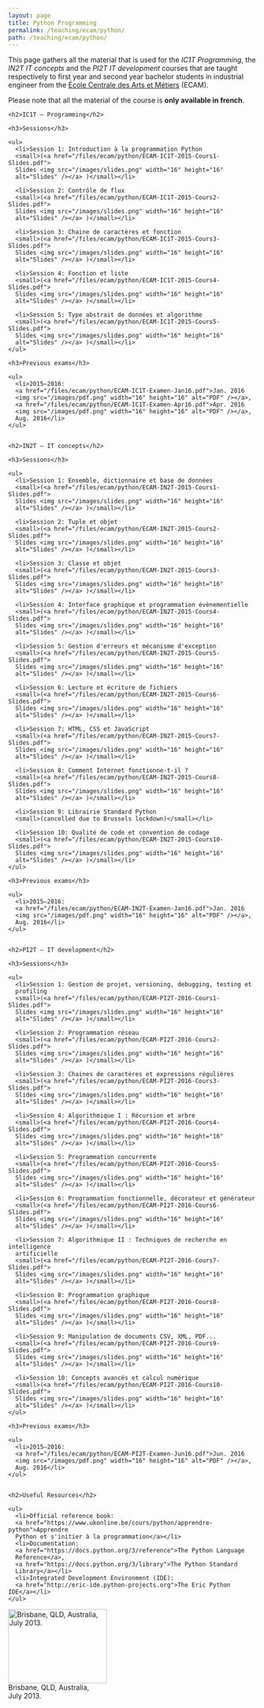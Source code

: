 ```yaml
---
layout: page
title: Python Programming
permalink: /teaching/ecam/python/
path: /teaching/ecam/python/
---
```


<div class="page-col-wrapper">
  <div class="page-col page-col-1">
    <p>This page gathers all the material that is used for the <i>IC1T
    Programming</i>, the <i>IN2T IT concepts</i> and the <i>PI2T
    IT development</i> courses that are taught respectively to
    first year and second year bachelor students in industrial engineer from the
    <a href="http://www.vinci.be/fr-be/ecam">École Centrale des Arts et
    Métiers</a> (ECAM).</p>
    <p>Please note that all the material of the course is <b>only available in
    french</b>.</p>

    <h2>IC1T – Programming</h2>

    <h3>Sessions</h3>

    <ul>
      <li>Session 1: Introduction à la programmation Python
      <small>(<a href="/files/ecam/python/ECAM-IC1T-2015-Cours1-Slides.pdf">
      Slides <img src="/images/slides.png" width="16" height="16"
      alt="Slides" /></a> )</small></li>

      <li>Session 2: Contrôle de flux
      <small>(<a href="/files/ecam/python/ECAM-IC1T-2015-Cours2-Slides.pdf">
      Slides <img src="/images/slides.png" width="16" height="16"
      alt="Slides" /></a> )</small></li>

      <li>Session 3: Chaine de caractères et fonction
      <small>(<a href="/files/ecam/python/ECAM-IC1T-2015-Cours3-Slides.pdf">
      Slides <img src="/images/slides.png" width="16" height="16"
      alt="Slides" /></a> )</small></li>

      <li>Session 4: Fonction et liste
      <small>(<a href="/files/ecam/python/ECAM-IC1T-2015-Cours4-Slides.pdf">
      Slides <img src="/images/slides.png" width="16" height="16"
      alt="Slides" /></a> )</small></li>

      <li>Session 5: Type abstrait de données et algorithme
      <small>(<a href="/files/ecam/python/ECAM-IC1T-2015-Cours5-Slides.pdf">
      Slides <img src="/images/slides.png" width="16" height="16"
      alt="Slides" /></a> )</small></li>
    </ul>

    <h3>Previous exams</h3>

    <ul>
      <li>2015–2016:
      <a href="/files/ecam/python/ECAM-IC1T-Examen-Jan16.pdf">Jan. 2016
      <img src="/images/pdf.png" width="16" height="16" alt="PDF" /></a>,
      <a href="/files/ecam/python/ECAM-IC1T-Examen-Apr16.pdf">Apr. 2016
      <img src="/images/pdf.png" width="16" height="16" alt="PDF" /></a>,
      Aug. 2016</li>
    </ul>


    <h2>IN2T – IT concepts</h2>

    <h3>Sessions</h3>

    <ul>
      <li>Session 1: Ensemble, dictionnaire et base de données
      <small>(<a href="/files/ecam/python/ECAM-IN2T-2015-Cours1-Slides.pdf">
      Slides <img src="/images/slides.png" width="16" height="16"
      alt="Slides" /></a> )</small></li>

      <li>Session 2: Tuple et objet
      <small>(<a href="/files/ecam/python/ECAM-IN2T-2015-Cours2-Slides.pdf">
      Slides <img src="/images/slides.png" width="16" height="16"
      alt="Slides" /></a> )</small></li>

      <li>Session 3: Classe et objet
      <small>(<a href="/files/ecam/python/ECAM-IN2T-2015-Cours3-Slides.pdf">
      Slides <img src="/images/slides.png" width="16" height="16"
      alt="Slides" /></a> )</small></li>

      <li>Session 4: Interface graphique et programmation évènementielle
      <small>(<a href="/files/ecam/python/ECAM-IN2T-2015-Cours4-Slides.pdf">
      Slides <img src="/images/slides.png" width="16" height="16"
      alt="Slides" /></a> )</small></li>

      <li>Session 5: Gestion d'erreurs et mécanisme d'exception
      <small>(<a href="/files/ecam/python/ECAM-IN2T-2015-Cours5-Slides.pdf">
      Slides <img src="/images/slides.png" width="16" height="16"
      alt="Slides" /></a> )</small></li>

      <li>Session 6: Lecture et écriture de fichiers
      <small>(<a href="/files/ecam/python/ECAM-IN2T-2015-Cours6-Slides.pdf">
      Slides <img src="/images/slides.png" width="16" height="16"
      alt="Slides" /></a> )</small></li>

      <li>Session 7: HTML, CSS et JavaScript
      <small>(<a href="/files/ecam/python/ECAM-IN2T-2015-Cours7-Slides.pdf">
      Slides <img src="/images/slides.png" width="16" height="16"
      alt="Slides" /></a> )</small></li>

      <li>Session 8: Comment Internet fonctionne-t-il ?
      <small>(<a href="/files/ecam/python/ECAM-IN2T-2015-Cours8-Slides.pdf">
      Slides <img src="/images/slides.png" width="16" height="16"
      alt="Slides" /></a> )</small></li>

      <li>Session 9: Librairie Standard Python
      <small>(cancelled due to Brussels lockdown)</small></li>

      <li>Session 10: Qualité de code et convention de codage
      <small>(<a href="/files/ecam/python/ECAM-IN2T-2015-Cours10-Slides.pdf">
      Slides <img src="/images/slides.png" width="16" height="16"
      alt="Slides" /></a> )</small></li>
    </ul>

    <h3>Previous exams</h3>

    <ul>
      <li>2015–2016:
      <a href="/files/ecam/python/ECAM-IN2T-Examen-Jan16.pdf">Jan. 2016
      <img src="/images/pdf.png" width="16" height="16" alt="PDF" /></a>,
      Aug. 2016</li>
    </ul>


    <h2>PI2T – IT development</h2>

    <h3>Sessions</h3>

    <ul>
      <li>Session 1: Gestion de projet, versioning, debugging, testing et
      profiling
      <small>(<a href="/files/ecam/python/ECAM-PI2T-2016-Cours1-Slides.pdf">
      Slides <img src="/images/slides.png" width="16" height="16"
      alt="Slides" /></a> )</small></li>

      <li>Session 2: Programmation réseau
      <small>(<a href="/files/ecam/python/ECAM-PI2T-2016-Cours2-Slides.pdf">
      Slides <img src="/images/slides.png" width="16" height="16"
      alt="Slides" /></a> )</small></li>

      <li>Session 3: Chaines de caractères et expressions régulières
      <small>(<a href="/files/ecam/python/ECAM-PI2T-2016-Cours3-Slides.pdf">
      Slides <img src="/images/slides.png" width="16" height="16"
      alt="Slides" /></a> )</small></li>

      <li>Session 4: Algorithmique I : Récursion et arbre
      <small>(<a href="/files/ecam/python/ECAM-PI2T-2016-Cours4-Slides.pdf">
      Slides <img src="/images/slides.png" width="16" height="16"
      alt="Slides" /></a> )</small></li>

      <li>Session 5: Programmation concurrente
      <small>(<a href="/files/ecam/python/ECAM-PI2T-2016-Cours5-Slides.pdf">
      Slides <img src="/images/slides.png" width="16" height="16"
      alt="Slides" /></a> )</small></li>

      <li>Session 6: Programmation fonctionnelle, décorateur et générateur
      <small>(<a href="/files/ecam/python/ECAM-PI2T-2016-Cours6-Slides.pdf">
      Slides <img src="/images/slides.png" width="16" height="16"
      alt="Slides" /></a> )</small></li>

      <li>Session 7: Algorithmique II : Techniques de recherche en intelligence
      artificielle
      <small>(<a href="/files/ecam/python/ECAM-PI2T-2016-Cours7-Slides.pdf">
      Slides <img src="/images/slides.png" width="16" height="16"
      alt="Slides" /></a> )</small></li>

      <li>Session 8: Programmation graphique
      <small>(<a href="/files/ecam/python/ECAM-PI2T-2016-Cours8-Slides.pdf">
      Slides <img src="/images/slides.png" width="16" height="16"
      alt="Slides" /></a> )</small></li>

      <li>Session 9: Manipulation de documents CSV, XML, PDF...
      <small>(<a href="/files/ecam/python/ECAM-PI2T-2016-Cours9-Slides.pdf">
      Slides <img src="/images/slides.png" width="16" height="16"
      alt="Slides" /></a> )</small></li>

      <li>Session 10: Concepts avancés et calcul numérique
      <small>(<a href="/files/ecam/python/ECAM-PI2T-2016-Cours10-Slides.pdf">
      Slides <img src="/images/slides.png" width="16" height="16"
      alt="Slides" /></a> )</small></li>
    </ul>

    <h3>Previous exams</h3>

    <ul>
      <li>2015–2016:
      <a href="/files/ecam/python/ECAM-PI2T-Examen-Jun16.pdf">Jun. 2016
      <img src="/images/pdf.png" width="16" height="16" alt="PDF" /></a>,
      Aug. 2016</li>
    </ul>


    <h2>Useful Resources</h2>

    <ul>
      <li>Official reference book:
      <a href="https://www.ukonline.be/cours/python/apprendre-python">Apprendre
      Python et s'initier à la programmation</a></li>
      <li>Documentation:
      <a href="https://docs.python.org/3/reference">The Python Language
      Reference</a>,
      <a href="https://docs.python.org/3/library">The Python Standard
      Library</a></li>
      <li>Integrated Development Environment (IDE):
      <a href="http://eric-ide.python-projects.org">The Eric Python IDE</a></li>
    </ul>
  </div>
  <div class="page-col page-col-2">
    <p><img src="/images/brisbane.jpg" alt="Brisbane, QLD, Australia, July
    2013." width="200" height="150" /><br />
    Brisbane, QLD, Australia,<br /> July 2013.</p>
  </div>
</div>
